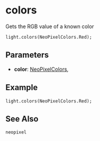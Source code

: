 # colors

Gets the RGB value of a known color

```sig
light.colors(NeoPixelColors.Red);
```

## Parameters

* **color**: [NeoPixelColors](/reference/blocks/NeoPixelColors), 

## Example

```blocks
light.colors(NeoPixelColors.Red);
```

## See Also

```package
neopixel
```
